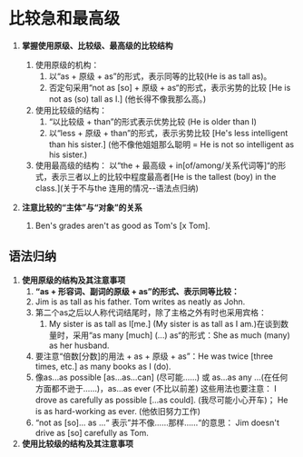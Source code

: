# 比较急和最高级

1. **掌握使用原级、比较级、最高级的比较结构**
    1. 使用原级的机构：
        1. 以“as + 原级 + as”的形式，表示同等的比较(He is as tall as)。
        1. 否定句采用“not as [so] + 原级 + as“的形式，表示劣势的比较 [He is not as (so) tall as I.] (他长得不像我那么高。)
    1. 使用比较级的结构：
        1. “以比较级 + than”的形式表示优势比较 (He is older than I)
        1. 以“less + 原级 + than”的形式，表示劣势比较 [He's less intelligent than his sister.] (他不像他姐姐那么聪明 = He is not so intelligent as his sister.)
    1. 使用最高级的结构： 以“the + 最高级 + in[of/among/关系代词等]“的形式，表示三者以上的比较中程度最高者[He is the tallest (boy) in the class.](关于不与the 连用的情况--语法点归纳)

1. **注意比较的“主体”与“对象”的关系**
    1. Ben's grades aren't as good as Tom's [x Tom].

## 语法归纳

1. **使用原级的结构及其注意事项**
    1. **“as + 形容词、副词的原级 + as”的形式、表示同等比较：**
    1. Jim is as tall as his father. Tom writes as neatly as John.
    1. 第二个as之后以人称代词结尾时，除了主格之外有时也采用宾格：
        1. My sister is as tall as I[me.] (My sister is as tall as I am.)在谈到数量时，采用“as many [much] (...) as“的形式：She as much (many) as her husband.
    1. 要注意“倍数[分数]的用法 + as + 原级 + as”：He was twice [three times, etc.] as many books as I (do).
    1. 像as...as possible [as...as...can] (尽可能……) 或 as...as any ...(在任何方面都不逊于……)，as...as ever (不比以前差) 这些用法也要注意： I drove as carefully as possible [...as could]. (我尽可能小心开车)； He is as hard-working as ever. (他依旧努力工作)
    1. “not as  [so]... as ...“ 表示”并不像……那样……“的意思： Jim doesn't drive as [so] carefully as Tom.
1. **使用比较级的结构及其注意事项**